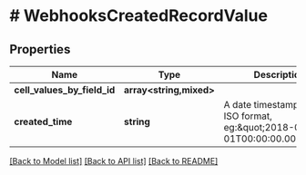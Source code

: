 # # WebhooksCreatedRecordValue

## Properties

Name | Type | Description | Notes
------------ | ------------- | ------------- | -------------
**cell_values_by_field_id** | **array<string,mixed>** |  |
**created_time** | **string** | A date timestamp in the ISO format, eg:\&quot;2018-01-01T00:00:00.000Z\&quot; |

[[Back to Model list]](../../README.md#models) [[Back to API list]](../../README.md#endpoints) [[Back to README]](../../README.md)
